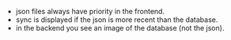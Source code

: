 - json files always have priority in the frontend.
- sync is displayed if the json is more recent than the database.
- in the backend you see an image of the database (not the json).